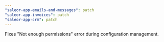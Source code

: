```yaml
---
"saleor-app-emails-and-messages": patch
"saleor-app-invoices": patch
"saleor-app-crm": patch
---
```


Fixes "Not enough permissions" error during configuration management.


